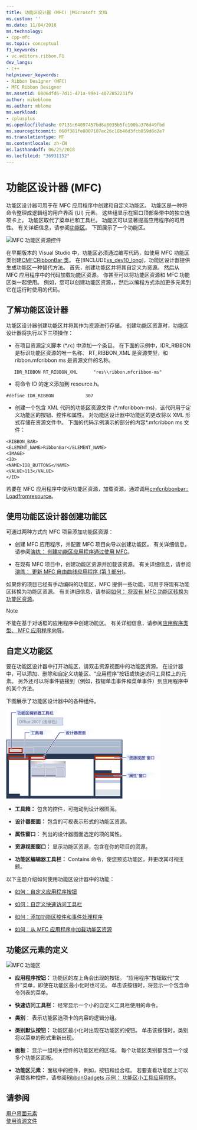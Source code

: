 ```yaml
---
title: 功能区设计器 (MFC) |Microsoft 文档
ms.custom: ''
ms.date: 11/04/2016
ms.technology:
- cpp-mfc
ms.topic: conceptual
f1_keywords:
- vc.editors.ribbon.F1
dev_langs:
- C++
helpviewer_keywords:
- Ribbon Designer (MFC)
- MFC Ribbon Designer
ms.assetid: 0806dfd6-7d11-471a-99e1-4072852231f9
author: mikeblome
ms.author: mblome
ms.workload:
- cplusplus
ms.openlocfilehash: 07131c64097457bd6a8035b5fe100ba376d49fbd
ms.sourcegitcommit: 060f381fe0807107ec26c18b46d3fcb859d8d2e7
ms.translationtype: MT
ms.contentlocale: zh-CN
ms.lasthandoff: 06/25/2018
ms.locfileid: "36931152"
---
```

# <a name="ribbon-designer-mfc"></a>功能区设计器 (MFC)
功能区设计器可用于在 MFC 应用程序中创建和自定义功能区。 功能区是一种将命令整理成逻辑组的用户界面 (UI) 元素。 这些组显示在窗口顶部条带中的独立选项卡上。 功能区取代了菜单栏和工具栏。 功能区可以显著提高应用程序的可用性。 有关详细信息，请参阅[功能区](http://go.microsoft.com/fwlink/p/?linkid=129233)。 下图展示了一个功能区。  
  
 ![MFC 功能区资源控件](../mfc/media/ribbon_no_callouts.png "ribbon_no_callouts")  
  
 在早期版本的 Visual Studio 中，功能区必须通过编写代码，如使用 MFC 功能区类创建[CMFCRibbonBar 类](../mfc/reference/cmfcribbonbar-class.md)。 在[!INCLUDE[vs_dev10_long](../build/includes/vs_dev10_long_md.md)]，功能区设计器提供生成功能区一种替代方法。 首先，创建功能区并将其自定义为资源。 然后从 MFC 应用程序中的代码加载功能区资源。 你甚至可以将功能区资源和 MFC 功能区类一起使用。 例如，您可以创建功能区资源，，然后以编程方式添加更多元素到它在运行时使用的代码。  
  
## <a name="understanding-the-ribbon-designer"></a>了解功能区设计器  
 功能区设计器创建功能区并将其作为资源进行存储。 创建功能区资源时，功能区设计器将执行以下三项操作：  
  
-   在项目资源定义脚本 (*.rc) 中添加一个条目。 在下面的示例中，IDR_RIBBON 是标识功能区资源的唯一名称、 RT_RIBBON_XML 是资源类型，和 ribbon.mfcribbon ms 是资源文件的名称。  
  
 ```  
    IDR_RIBBON RT_RIBBON_XML      "res\\ribbon.mfcribbon-ms"  
 ```  
  
-   将命令 ID 的定义添加到 resource.h。  
  
 ```  
 #define IDR_RIBBON            307  
 ```  
  
-   创建一个包含 XML 代码的功能区资源文件 (*.mfcribbon-ms)，该代码用于定义功能区的按钮、控件和属性。 对功能区设计器中功能区的更改将以 XML 形式存储在资源文件中。 下面的代码示例演示的部分的内容\*.mfcribbon ms 文件：  
  
 ```  
 <RIBBON_BAR>  
 <ELEMENT_NAME>RibbonBar</ELEMENT_NAME>  
 <IMAGE>  
 <ID>  
 <NAME>IDB_BUTTONS</NAME>  
 <VALUE>113</VALUE>  
 </ID>   
 ```  
  
 若要在 MFC 应用程序中使用功能区资源，加载资源，通过调用[cmfcribbonbar:: Loadfromresource](../mfc/reference/cmfcribbonbar-class.md#loadfromresource)。  
  
## <a name="creating-a-ribbon-by-using-the-ribbon-designer"></a>使用功能区设计器创建功能区  
 可通过两种方式向 MFC 项目添加功能区资源：  
  
-   创建 MFC 应用程序，并配置 MFC 项目向导以创建功能区。 有关详细信息，请参阅[演练： 创建功能区应用程序通过使用 MFC](../mfc/walkthrough-creating-a-ribbon-application-by-using-mfc.md)。  
  
-   在现有 MFC 项目中，创建功能区资源并加载该资源。 有关详细信息，请参阅[演练： 更新 MFC 自由曲线应用程序 (第 1 部分)](../mfc/walkthrough-updating-the-mfc-scribble-application-part-1.md)。  
  
 如果你的项目已经有手动编码的功能区，MFC 提供一些功能，可用于将现有功能区转换为功能区资源。 有关详细信息，请参阅[如何： 将现有 MFC 功能区转换为功能区资源](../mfc/how-to-convert-an-existing-mfc-ribbon-to-a-ribbon-resource.md)。  
  
> [!NOTE]
>  不能在基于对话框的应用程序中创建功能区。 有关详细信息，请参阅[应用程序类型、 MFC 应用程序向导](../mfc/reference/application-type-mfc-application-wizard.md)。  
  
## <a name="customizing-ribbons"></a>自定义功能区  
 要在功能区设计器中打开功能区，请双击资源视图中的功能区资源。 在设计器中，可以添加、删除和自定义功能区、“应用程序”按钮或快速访问工具栏上的元素。 另外还可以将事件链接到（例如，按钮单击事件和菜单事件）到应用程序中的某个方法。  
  
 下图展示了功能区设计器中的各种组件。  
  
 ![MFC 功能区设计器](../mfc/media/ribbon_designer.png "ribbon_designer")  
  
- **工具箱：** 包含的控件，可拖动到设计器图面。  
  
- **设计器图面：** 包含的可视表示形式的功能区资源。  
  
- **属性窗口：** 列出的设计器图面选定的项的属性。  
  
- **资源视图窗口：** 显示功能区资源，包含在你的项目的资源。  
  
- **功能区编辑器工具栏：** Contains 命令，使您预览功能区，并更改其可视主题。  
  
 以下主题介绍如何使用功能区设计器中的功能：  
  
- [如何：自定义应用程序按钮](../mfc/how-to-customize-the-application-button.md)  
  
- [如何：自定义快速访问工具栏](../mfc/how-to-customize-the-quick-access-toolbar.md)  
  
- [如何：添加功能区控件和事件处理程序](../mfc/how-to-add-ribbon-controls-and-event-handlers.md)  
  
- [如何：从 MFC 应用程序中加载功能区资源](../mfc/how-to-load-a-ribbon-resource-from-an-mfc-application.md)  
  
## <a name="definitions-of-ribbon-elements"></a>功能区元素的定义  
 ![MFC 功能区](../mfc/media/ribbon.png "功能区")  
  
- **应用程序按钮：** 功能区的左上角会出现的按钮。 “应用程序”按钮取代“文件”菜单，即使在功能区最小化时也可见。 单击该按钮时，将显示一个包含命令列表的菜单。  
  
- **快速访问工具栏：** 经常显示一个小的自定义工具栏使用的命令。  
  
- **类别**： 表示功能区选项卡的内容的逻辑分组。  
  
- **类别默认按钮：** 功能区最小化时出现在功能区的按钮。 单击该按钮时，类别将以菜单的形式重新出现。  
  
- **面板：** 显示一组相关控件的功能区栏的区域。 每个功能区类别都包含一个或多个功能区面板。  
  
- **功能区元素：** 面板中的控件，例如，按钮和组合框。 若要查看功能区上可以承载各种控件，请参阅[RibbonGadgets 示例： 功能区小工具应用程序](../visual-cpp-samples.md)。  
  
## <a name="see-also"></a>请参阅  
 [用户界面元素](../mfc/user-interface-elements-mfc.md)   
 [使用资源文件](../windows/working-with-resource-files.md)

